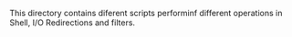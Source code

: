 This directory contains diferent scripts performinf different operations in Shell, I/O Redirections and filters.